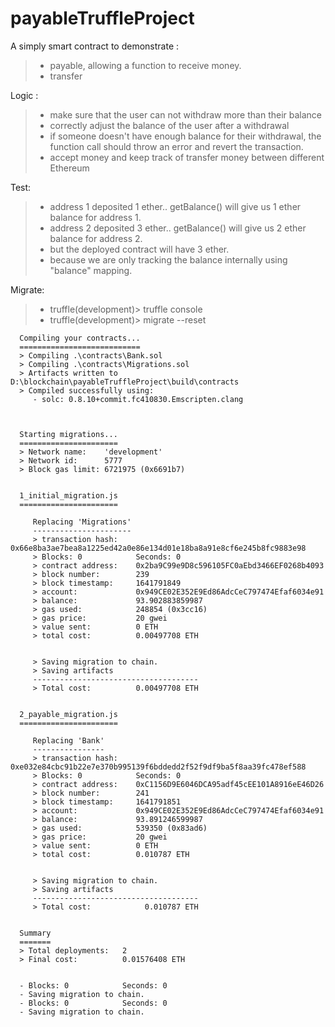 # payableTruffleProject 

A simply smart contract to demonstrate :
> - payable, allowing a function to receive money.      
> - transfer        
 
 Logic :
 > - make sure that the user can not withdraw more than their balance
 > - correctly adjust the balance of the user after a withdrawal
 > - if someone doesn't have enough balance for their withdrawal, the function call should throw an error and revert the transaction.
 > - accept money and keep track of transfer money between different Ethereum      
 
 Test: 
 > - address 1 deposited 1 ether.. getBalance() will give us 1 ether balance for address 1.
 > - address 2 deposited 3 ether.. getBalance() will give us 2 ether balance for address 2.
 > - but the deployed contract will have 3 ether. 
 > - because we are only tracking the balance internally using "balance" mapping.	

 Migrate:
 > - truffle(development)> truffle console
 > - truffle(development)> migrate --reset

      Compiling your contracts...
      ===========================
      > Compiling .\contracts\Bank.sol
      > Compiling .\contracts\Migrations.sol
      > Artifacts written to D:\blockchain\payableTruffleProject\build\contracts
      > Compiled successfully using:
         - solc: 0.8.10+commit.fc410830.Emscripten.clang



      Starting migrations...
      ======================
      > Network name:    'development'
      > Network id:      5777
      > Block gas limit: 6721975 (0x6691b7)


      1_initial_migration.js
      ======================

         Replacing 'Migrations'
         ----------------------
         > transaction hash:    0x66e8ba3ae7bea8a1225ed42a0e86e134d01e18ba8a91e8cf6e245b8fc9883e98
         > Blocks: 0            Seconds: 0
         > contract address:    0x2ba9C99e9D8c596105FC0aEbd3466EF0268b4093
         > block number:        239
         > block timestamp:     1641791849
         > account:             0x949CE02E352E9Ed86AdcCeC797474Efaf6034e91
         > balance:             93.902883859987
         > gas used:            248854 (0x3cc16)
         > gas price:           20 gwei
         > value sent:          0 ETH
         > total cost:          0.00497708 ETH


         > Saving migration to chain.
         > Saving artifacts
         -------------------------------------
         > Total cost:          0.00497708 ETH


      2_payable_migration.js
      ======================

         Replacing 'Bank'
         ----------------
         > transaction hash:    0xe032e84cbc91b22e7e370b995139f6bddedd2f52f9df9ba5f8aa39fc478ef588
         > Blocks: 0            Seconds: 0
         > contract address:    0xC1156D9E6046DCA95adf45cEE101A8916eE46D26
         > block number:        241
         > block timestamp:     1641791851
         > account:             0x949CE02E352E9Ed86AdcCeC797474Efaf6034e91
         > balance:             93.891246599987
         > gas used:            539350 (0x83ad6)
         > gas price:           20 gwei
         > value sent:          0 ETH
         > total cost:          0.010787 ETH


         > Saving migration to chain.
         > Saving artifacts
         -------------------------------------
         > Total cost:            0.010787 ETH


      Summary
      =======
      > Total deployments:   2
      > Final cost:          0.01576408 ETH


      - Blocks: 0            Seconds: 0
      - Saving migration to chain.
      - Blocks: 0            Seconds: 0
      - Saving migration to chain.
